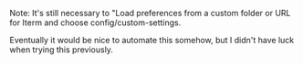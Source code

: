 Note: It's still necessary to "Load preferences from a custom folder or URL for Iterm and choose config/custom-settings.

Eventually it would be nice to automate this somehow, but I didn't have luck when trying this previously.
